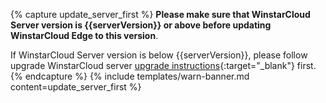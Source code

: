 {% capture update_server_first %}
**Please make sure that WinstarCloud Server version is {{serverVersion}} or above before updating WinstarCloud Edge to this version**.

If WinstarCloud Server version is below {{serverVersion}}, please follow upgrade WinstarCloud server [upgrade instructions](/docs/user-guide/install/{{docsPrefix}}upgrade-instructions/{{updateServerLink}}){:target="_blank"} first.
{% endcapture %}
{% include templates/warn-banner.md content=update_server_first %}